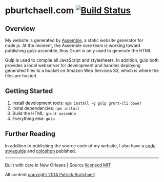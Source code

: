 # pburtchaell.com [![Build Status](https://travis-ci.org/pburtchaell/pburtchaell.com.svg?branch=master)](https://travis-ci.org/pburtchaell/pburtchaell.com)

## Overview

My website is generated by [Assemble](http://assemble.io), a static website generator for node.js. At the moment, the Assemble core team is working toward publishing gulp-assemble, thus Grunt is only used to generate the HTML. 

Gulp is used to compile all JavaScript and stylesheets. In addition, gulp both provides a local webserver for development and handles deploying generated files to a bucket on Amazon Web Services S3, which is where the files are hosted.

## Getting Started

1. Install development tools: `npm install -g gulp grunt-cli bower`
2. Instal dependencies: `npm install`
3. Build the HTML: `grunt assemble`
4. Everything else: `gulp`

## Further Reading

In addition to publishing the source code of my website, I also have a [code styleguide](http://pburtchaell.com/styleguide) and [colophon](http://pburtchaell.com/colophon) publshed.

---
Built with care in New Orleans | Source [licensed MIT](LICENSE)

All content [copyright 2014 Patrick Burtchaell](LICENSE)
